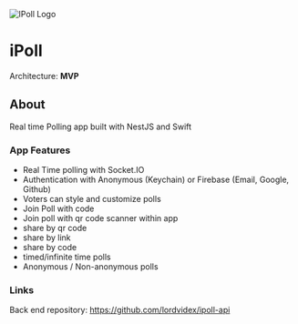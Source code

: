 ![IPoll Logo](/Users/lordvidex/XCodeProjects/iPoll/iPoll/Resources/Assets.xcassets/ipoll.imageset/ipoll@1x.png)  
# iPoll
Architecture: **MVP**  

## About
Real time Polling app built with NestJS and Swift

### App Features
- Real Time polling with Socket.IO
- Authentication with Anonymous (Keychain) or Firebase (Email, Google, Github)
- Voters can style and customize polls
- Join Poll with code
- Join poll with qr code scanner within app
- share by qr code 
- share by link
- share by code
- timed/infinite time polls
- Anonymous / Non-anonymous polls



### Links
Back end repository: https://github.com/lordvidex/ipoll-api